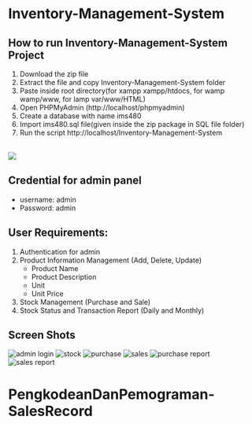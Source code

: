# Inventory-Management-System
## How to run Inventory-Management-System Project
1. Download the zip file
2. Extract the file and copy Inventory-Management-System folder
3. Paste inside root directory(for xampp xampp/htdocs, for wamp wamp/www, for lamp var/www/HTML)
4. Open PHPMyAdmin (http://localhost/phpmyadmin)
5. Create a database with name ims480
6. Import ims480.sql file(given inside the zip package in SQL file folder)
7. Run the script http://localhost/Inventory-Management-System

<br>
<a href="https://www.buymeacoffee.com/ashiquranik"><img src="https://img.buymeacoffee.com/button-api/?text=Buy me a coffee&emoji=&slug=ashiquranik&button_colour=5F7FFF&font_colour=ffffff&font_family=Cookie&outline_colour=000000&coffee_colour=FFDD00" /></a>
<br>

## Credential for admin panel
- username: admin
- Password: admin

## User Requirements:
1. Authentication for admin
2. Product Information Management (Add, Delete, Update)
   - Product Name
   - Product Description
   - Unit
   - Unit Price
3. Stock Management (Purchase and Sale)
4. Stock Status and Transaction Report (Daily and Monthly)
## Screen Shots
![admin login](https://user-images.githubusercontent.com/38730778/212720829-dc8a14dc-4125-49ec-9375-fba999fc5f1f.JPG)
![stock](https://user-images.githubusercontent.com/38730778/212720833-8b98b642-54ee-4eb1-a8ed-022d3552d853.JPG)
![purchase](https://user-images.githubusercontent.com/38730778/212720812-4926957c-a7aa-456e-a547-d04f8576eab2.JPG)
![sales](https://user-images.githubusercontent.com/38730778/212720820-09add760-b979-49f8-8ed4-a322d966211e.JPG)
![purchase report](https://user-images.githubusercontent.com/38730778/212720823-34af56a2-1827-4d6f-abc1-7fd13cbaeac6.JPG)
![sales report](https://user-images.githubusercontent.com/38730778/212720825-0636c339-1897-4649-94d2-095625c09240.JPG)


# PengkodeanDanPemograman-SalesRecord
